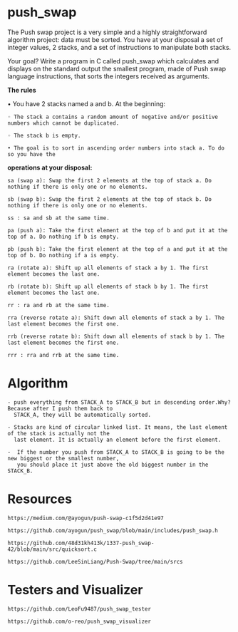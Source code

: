 # **push_swap**

The Push swap project is a very simple and a highly straightforward algorithm project: data must be sorted. You have at your disposal a set of integer values, 2 stacks, and a set of instructions to manipulate both stacks.

Your goal? Write a program in C called push_swap which calculates and displays on the standard output the smallest program, made of Push swap language instructions, that sorts the integers received as arguments.

**The rules**

• You have 2 stacks named a and b. At the beginning:

    ◦ The stack a contains a random amount of negative and/or positive numbers which cannot be duplicated.

    ◦ The stack b is empty.

    • The goal is to sort in ascending order numbers into stack a. To do so you have the


**operations at your disposal:**

    sa (swap a): Swap the first 2 elements at the top of stack a. Do nothing if there is only one or no elements.

    sb (swap b): Swap the first 2 elements at the top of stack b. Do nothing if there is only one or no elements.

    ss : sa and sb at the same time.

    pa (push a): Take the first element at the top of b and put it at the top of a. Do nothing if b is empty.

    pb (push b): Take the first element at the top of a and put it at the top of b. Do nothing if a is empty.

    ra (rotate a): Shift up all elements of stack a by 1. The first element becomes the last one.

    rb (rotate b): Shift up all elements of stack b by 1. The first element becomes the last one.

    rr : ra and rb at the same time. 

    rra (reverse rotate a): Shift down all elements of stack a by 1. The last element becomes the first one.

    rrb (reverse rotate b): Shift down all elements of stack b by 1. The last element becomes the first one.

    rrr : rra and rrb at the same time.

# Algorithm

	- push everything from STACK_A to STACK_B but in descending order.Why? Because after I push them back to 
 	  STACK_A, they will be automatically sorted.

	- Stacks are kind of circular linked list. It means, the last element of the stack is actually not the 
 	  last element. It is actually an element before the first element.

	-  If the number you push from STACK_A to STACK_B is going to be the new biggest or the smallest number,
 	   you should place it just above the old biggest number in the STACK_B.

# Resources

	https://medium.com/@ayogun/push-swap-c1f5d2d41e97
 
	https://github.com/ayogun/push_swap/blob/main/includes/push_swap.h
 
	https://github.com/48d31kh413k/1337-push_swap-42/blob/main/src/quicksort.c
 
	https://github.com/LeeSinLiang/Push-Swap/tree/main/srcs

# Testers and Visualizer

	https://github.com/LeoFu9487/push_swap_tester

	https://github.com/o-reo/push_swap_visualizer
